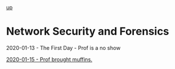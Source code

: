 
[up](../../../index.md)

# Network Security and Forensics

2020-01-13 - The First Day - Prof is a no show

[2020-01-15 - Prof brought muffins.](./2020-01-15.md)

